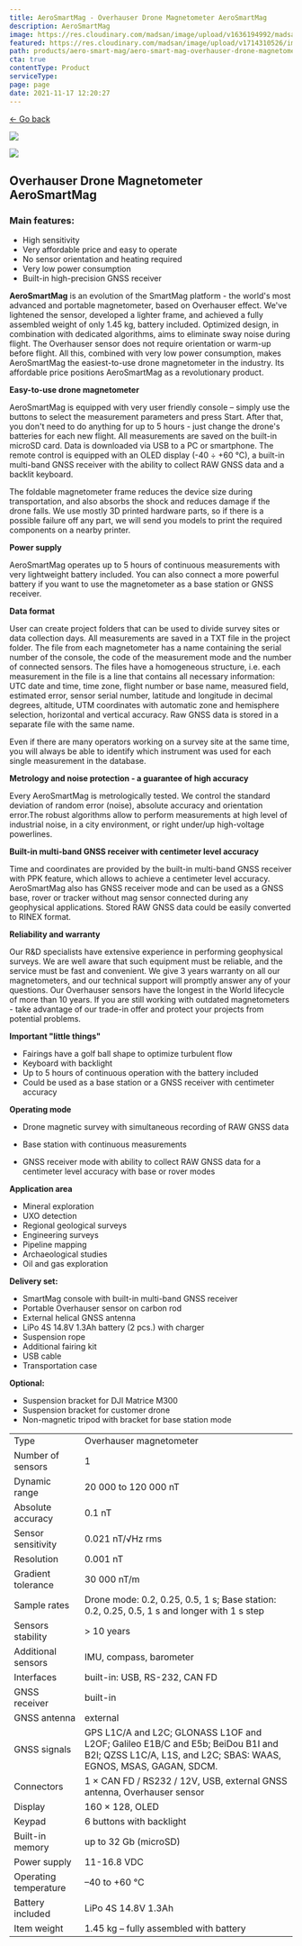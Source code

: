 ```yaml
---
title: AeroSmartMag - Overhauser Drone Magnetometer AeroSmartMag
description: AeroSmartMag
image: https://res.cloudinary.com/madsan/image/upload/v1636194992/madsan-stock/IMG_3200_nsgux0.jpg
featured: https://res.cloudinary.com/madsan/image/upload/v1714310526/image4_ffxfwd.jpg
path: products/aero-smart-mag/aero-smart-mag-overhauser-drone-magnetometer
cta: true
contentType: Product
serviceType: 
page: page
date: 2021-11-17 12:20:27
---
```


[←  Go back](/en/products/aero-smart-mag)

[![](https://res.cloudinary.com/madsan/image/upload/v1714310526/image4_ffxfwd.jpg)](https://res.cloudinary.com/madsan/image/upload/v1714310526/image4_ffxfwd.jpg)

<div class="row">

<div class="col-md-2">

[![](https://res.cloudinary.com/madsan/image/upload/v1714310526/image2_msa8dw.jpg)](https://res.cloudinary.com/madsan/image/upload/v1714310526/image2_msa8dw.jpg)

</div>

</div>

## Overhauser Drone Magnetometer AeroSmartMag

### Main features:

*   High sensitivity
*   Very affordable price and easy to operate
*   No sensor orientation and heating required
*   Very low power consumption
*   Built-in high-precision GNSS receiver


**AeroSmartMag** is an evolution of the SmartMag platform - the world's most advanced and portable magnetometer, based on Overhauser effect. We've lightened the sensor, developed a lighter frame, and achieved a fully assembled weight of only 1.45 kg, battery included. Optimized design, in combination with dedicated algorithms, aims to eliminate sway noise during flight. The Overhauser sensor does not require orientation or warm-up before flight. All this, combined with very low power consumption, makes AeroSmartMag the easiest-to-use drone magnetometer in the industry. Its affordable price positions AeroSmartMag as a revolutionary product.

**Easy-to-use drone magnetometer**

AeroSmartMag is equipped with very user friendly console – simply use the buttons to select the measurement parameters and press Start. After that, you don't need to do anything for up to 5 hours - just change the drone's batteries for each new flight. All measurements are saved on the built-in microSD card. Data is downloaded via USB to a PC or smartphone. The remote control is equipped with an OLED display (-40 ÷ +60 °C), a built-in multi-band GNSS receiver with the ability to collect RAW GNSS data and a backlit keyboard.

The foldable magnetometer frame reduces the device size during transportation, and also absorbs the shock and reduces damage if the drone falls. We use mostly 3D printed hardware parts, so if there is a possible failure off any part, we will send you models to print the required components on a nearby printer.

**Power supply** 

AeroSmartMag operates up to 5 hours of continuous measurements with very lightweight battery included. You can also connect a more powerful battery if you want to use the magnetometer as a base station or GNSS receiver.

**Data format**

User can create project folders that can be used to divide survey sites or data collection days. All measurements are saved in a TXT file in the project folder. The file from each magnetometer has a name containing the serial number of the console, the code of the measurement mode and the number of connected sensors. The files have a homogeneous structure, i.e. each measurement in the file is a line that contains all necessary information: UTC date and time, time zone, flight number or base name, measured field, estimated error, sensor serial number, latitude and longitude in decimal degrees, altitude, UTM coordinates with automatic zone and hemisphere selection, horizontal and vertical accuracy. Raw GNSS data is stored in a separate file with the same name.

Even if there are many operators working on a survey site at the same time, you will always be able to identify which instrument was used for each single measurement in the database.

**Metrology and noise protection - a guarantee of high accuracy**

Every AeroSmartMag is metrologically tested. We control the standard deviation of random error (noise), absolute accuracy and orientation error.The robust algorithms allow to perform measurements at high level of industrial noise, in a city environment, or right under/up high-voltage powerlines.

**Built-in multi-band GNSS receiver with centimeter level accuracy**

Time and coordinates are provided by the built-in multi-band GNSS receiver with PPK feature, which allows to achieve a centimeter level accuracy. AeroSmartMag also has GNSS receiver mode and can be used as a GNSS base, rover or tracker without mag sensor connected during any geophysical applications. Stored RAW GNSS data could be easily converted to RINEX format.

**Reliability and warranty**

Our R&D specialists have extensive experience in performing geophysical surveys. We are well aware that such equipment must be reliable, and the service must be fast and convenient. We give 3 years warranty on all our magnetometers, and our technical support will promptly answer any of your questions. Our Overhauser sensors have the longest in the World lifecycle of more than 10 years. If you are still working with outdated magnetometers - take advantage of our trade-in offer and protect your projects from potential problems.

**Important "little things"**

*   Fairings have a golf ball shape to optimize turbulent flow
*   Keyboard with backlight
*   Up to 5 hours of continuous operation with the battery included
*   Could be used as a base station or a GNSS receiver with centimeter accuracy


**Operating mode**

*   Drone magnetic survey with simultaneous recording of RAW GNSS data

*   Base station with continuous measurements

*   GNSS receiver mode with ability to collect RAW GNSS data for a centimeter level accuracy with base or rover modes


**Application area**

*   Mineral exploration
*   UXO detection
*   Regional geological surveys
*   Engineering surveys
*   Pipeline mapping
*   Archaeological studies
*   Oil and gas exploration


**Delivery set:**

*   SmartMag console with built-in multi-band GNSS receiver
*   Portable Overhauser sensor on carbon rod
*   External helical GNSS antenna
*   LiPo 4S 14.8V 1.3Ah battery (2 pcs.) with charger
*   Suspension rope
*   Additional fairing kit
*   USB cable
*   Transportation case


**Optional:**

*   Suspension bracket for DJI Matrice M300
*   Suspension bracket for customer drone
*   Non-magnetic tripod with bracket for base station mode


<div class="table-responsive"> 

|                       |                           |
|-----------------------|---------------------------------------------------|
| Type                  | Overhauser magnetometer                                                  |
| Number of sensors     | 1                                                  |
| Dynamic range         | 20 000 to 120 000 nT                              |
| Absolute accuracy     | 0.1 nT                                             |
| Sensor sensitivity    | 0.021 nT/√Hz rms                                   |
| Resolution            | 0.001 nT                                           |
| Gradient tolerance    | 30 000 nT/m                                       |
| Sample rates          | Drone mode: 0.2, 0.25, 0.5, 1 s; Base station: 0.2, 0.25, 0.5, 1 s and longer with 1 s step |
| Sensors stability     | > 10 years                                         |
| Additional sensors    | IMU, compass, barometer                           |
| Interfaces            | built-in: USB, RS-232, CAN FD                      |
| GNSS receiver         | built-in                                           |
| GNSS antenna          | external                                           |
| GNSS signals          | GPS L1C/A and L2C; GLONASS L1OF and L2OF; Galileo E1B/C and E5b; BeiDou B1I and B2I; QZSS L1C/A, L1S, and L2C; SBAS: WAAS, EGNOS, MSAS, GAGAN, SDCM. |
| Connectors            | 1 × CAN FD / RS232 / 12V, USB, external GNSS antenna, Overhauser sensor |
| Display               | 160 × 128, OLED                                   |
| Keypad                | 6 buttons with backlight                          |
| Built-in memory       | up to 32 Gb (microSD)                             |
| Power supply          | 11-16.8 VDC                                       |
| Operating temperature | –40 to +60 °C                                   |
| Battery included      | LiPo 4S 14.8V 1.3Ah                                |
| Item weight           | 1.45 kg – fully assembled with battery             |


</div>
